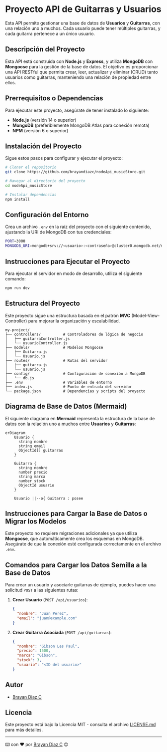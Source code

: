 # Proyecto API de Guitarras y Usuarios

Esta API permite gestionar una base de datos de **Usuarios** y **Guitarras**, con una relación uno a muchos. Cada usuario puede tener múltiples guitarras, y cada guitarra pertenece a un único usuario.

## Descripción del Proyecto

Esta API está construida con **Node.js** y **Express**, y utiliza **MongoDB** con **Mongoose** para la gestión de la base de datos. El objetivo es proporcionar una API RESTful que permita crear, leer, actualizar y eliminar (CRUD) tanto usuarios como guitarras, manteniendo una relación de propiedad entre ellos.

## Prerrequisitos o Dependencias

Para ejecutar este proyecto, asegúrate de tener instalado lo siguiente:

- **Node.js** (versión 14 o superior)
- **MongoDB** (preferiblemente MongoDB Atlas para conexión remota)
- **NPM** (versión 6 o superior)

## Instalación del Proyecto

Sigue estos pasos para configurar y ejecutar el proyecto:

```bash
# Clonar el repositorio
git clone https://github.com/brayandiazc/nodeApi_musicStore.git

# Navegar al directorio del proyecto
cd nodeApi_musicStore

# Instalar dependencias
npm install
```

## Configuración del Entorno

Crea un archivo `.env` en la raíz del proyecto con el siguiente contenido, ajustando la URI de MongoDB con tus credenciales:

```bash
PORT=3000
MONGODB_URI=mongodb+srv://<usuario>:<contraseña>@cluster0.mongodb.net/musica?retryWrites=true&w=majority
```

## Instrucciones para Ejecutar el Proyecto

Para ejecutar el servidor en modo de desarrollo, utiliza el siguiente comando:

```bash
npm run dev
```

## Estructura del Proyecto

Este proyecto sigue una estructura basada en el patrón **MVC** (Model-View-Controller) para mejorar la organización y escalabilidad.

```
my-project/
├── controllers/          # Controladores de lógica de negocio
│   ├── guitarraController.js
│   └── usuarioController.js
├── models/               # Modelos Mongoose
│   ├── Guitarra.js
│   └── Usuario.js
├── routes/               # Rutas del servidor
│   ├── guitarra.js
│   └── usuario.js
├── config/               # Configuración de conexión a MongoDB
│   └── db.js
├── .env                  # Variables de entorno
├── index.js              # Punto de entrada del servidor
└── package.json          # Dependencias y scripts del proyecto
```

## Diagrama de Base de Datos (Mermaid)

El siguiente diagrama en **Mermaid** representa la estructura de la base de datos con la relación uno a muchos entre **Usuarios** y **Guitarras**:

```mermaid
erDiagram
    Usuario {
      string nombre
      string email
      ObjectId[] guitarras
    }

    Guitarra {
      string nombre
      number precio
      string marca
      number stock
      ObjectId usuario
    }

    Usuario ||--o{ Guitarra : posee
```

## Instrucciones para Cargar la Base de Datos o Migrar los Modelos

Este proyecto no requiere migraciones adicionales ya que utiliza **Mongoose**, que automáticamente crea los esquemas en MongoDB. Asegúrate de que la conexión esté configurada correctamente en el archivo `.env`.

## Comandos para Cargar los Datos Semilla a la Base de Datos

Para crear un usuario y asociarle guitarras de ejemplo, puedes hacer una solicitud `POST` a las siguientes rutas:

1. **Crear Usuario** (`POST /api/usuarios`):

   ```json
   {
     "nombre": "Juan Perez",
     "email": "juan@example.com"
   }
   ```

2. **Crear Guitarra Asociada** (`POST /api/guitarras`):
   ```json
   {
     "nombre": "Gibson Les Paul",
     "precio": 1500,
     "marca": "Gibson",
     "stock": 3,
     "usuario": "<ID del usuario>"
   }
   ```

## Autor

- [Brayan Diaz C](https://github.com/brayandiazc)

## Licencia

Este proyecto está bajo la Licencia MIT - consulta el archivo [LICENSE.md](LICENSE) para más detalles.

---

⌨️ con ❤️ por [Brayan Diaz C](https://github.com/brayandiazc) 😊
